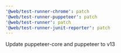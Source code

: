 ```yaml
---
'@web/test-runner-chrome': patch
'@web/test-runner-puppeteer': patch
'@web/test-runner': patch
'@web/test-runner-junit-reporter': patch
---
```


Update puppeteer-core and puppeteer to v13
